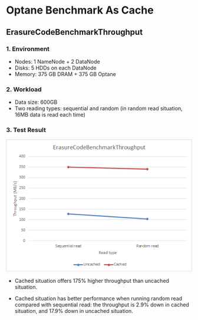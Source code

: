 Optane Benchmark As Cache
===============

ErasureCodeBenchmarkThroughput
-------------------------

### 1. Environment
* Nodes: 1 NameNode + 2 DataNode
* Disks: 5 HDDs on each DataNode
* Memory: 375 GB DRAM + 375 GB Optane

### 2. Workload 
* Data size: 600GB
* Two reading types: sequential and random (in random read situation, 16MB data is read each time)

### 3. Test Result
![Throughput comparison][1]
* Cached situation offers 175% higher throughput than uncached situation.
* Cached situation has better performance when running random read compared with sequential read: the throughput is 2.9% down in cached situation, and 17.9% down in uncached situation.

  [1]: ./images/1502176966922.jpg


  